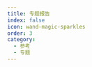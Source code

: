 ```yaml
---
title: 专题报告
index: false
icon: wand-magic-sparkles
order: 3
category:
  - 参考
  - 专题
---
```


<Catalog />
